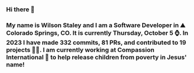 ### Hi there 👋

### My name is Wilson Staley and I am a Software Developer in ⛰ Colorado Springs, CO.  It is currently Thursday, October 5 ⌚. In 2023 I have made 332 commits, 81 PRs, and contributed to 19 projects 👨‍💻. I am currently working at Compassion International 🏢 to help release children from poverty in Jesus' name!